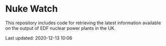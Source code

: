# Nuke Watch

This repository includes code for retrieving the latest information available on the output of EDF nuclear power plants in the UK.

Last updated: 2020-12-13 10:06